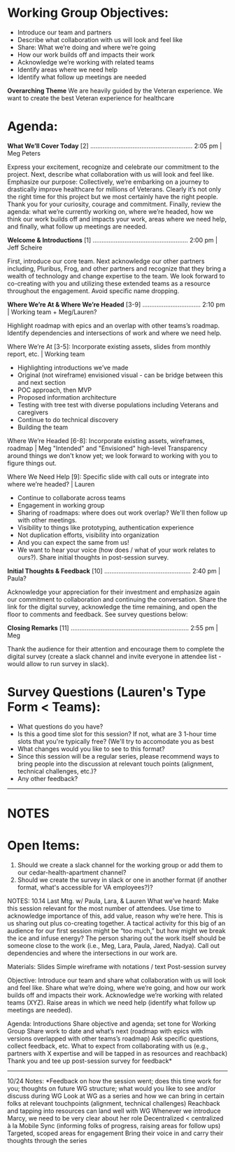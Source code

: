 # Working Group Objectives:

* Introduce our team and partners 
* Describe what collaboration with us will look and feel like
* Share: What we’re doing and where we’re going
* How our work builds off and impacts their work 
* Acknowledge we’re working with related teams
* Identify areas where we need help
* Identify what follow up meetings are needed

**Overarching Theme**
We are heavily guided by the Veteran experience. We want to create the best Veteran experience for healthcare 

# Agenda:

**What We’ll Cover Today** [2] .…………………………………………………   2:05 pm |  Meg Peters

Express your excitement, recognize and celebrate our commitment to the project. Next, describe what collaboration with us will look and feel like.  Emphasize our purpose: Collectively, we’re embarking on a journey to drastically improve healthcare for millions of Veterans. Clearly it’s not only the right time for this project but we most certainly have the right people. Thank you for your curiosity, courage and commitment. Finally, review the agenda: what we’re currently working on, where we’re headed, how we think our work builds off and impacts your work, areas where we need help, and finally, what follow up meetings are needed.

**Welcome & Introductions** [1] ………………………………………………   2:00 pm |  Jeff Scheire

First, introduce our core team. Next acknowledge our other partners including, Pluribus, Frog, and other partners and recognize that they bring a wealth of technology and change expertise to the team. We look forward to co-creating with you and utilizing these extended teams as a resource throughout the engagement. Avoid specific name dropping. 

**Where We’re At & Where We’re Headed** [3-9] …………………………… 2:10 pm |  Working team + Meg/Lauren?

Highlight roadmap with epics and an overlap with other teams’s roadmap. Identify dependencies and intersections of work and where we need help. 


Where We’re At [3-5]: Incorporate existing assets, slides from monthly report, etc. | Working team
* Highlighting introductions we’ve made
* Original (not wireframe) envisioned visual - can be bridge between this and next section
* POC approach, then MVP
* Proposed information architecture
* Testing with tree test with diverse populations including Veterans and caregivers
* Continue to do technical discovery
* Building the team
        
Where We’re Headed [6-8]: Incorporate existing assets, wireframes, roadmap | Meg
"Intended" and "Envisioned" high-level
Transparency around things we don't know yet; we look forward to working with you to figure things out.

Where We Need Help [9]: Specific slide with call outs or integrate into where we’re headed? | Lauren
* Continue to collaborate across teams
* Engagement in working group
* Sharing of roadmaps: where does out work overlap? We'll then follow up with other meetings.
* Visibility to things like prototyping, authentication experience
* Not duplication efforts, visibility into organization 
* And you can expect the same from us! 
* We want to hear your voice (how does / what of your work relates to ours?). Share initial thoughts in post-session survey.


**Initial Thoughts & Feedback**  [10] ………………….……………………… 2:40 pm |  Paula?

Acknowledge your appreciation for their investment and emphasize again our commitment to collaboration and continuing the conversation. Share the link for the digital survey, acknowledge the time remaining, and open the floor to comments and feedback. See survey questions below:


**Closing Remarks**  [11] ………………….……………………...……………… 2:55 pm |  Meg

Thank the audience for their attention and encourage them to complete the digital survey (create a slack channel and invite everyone in attendee list - would allow to run survey in slack).


# Survey Questions (Lauren's Type Form < Teams):

* What questions do you have?
* Is this a good time slot for this session? If not, what are 3 1-hour time slots that you're typically free? (We'll try to accomodate you as best 
* What changes would you like to see to this format? 
* Since this session will be a regular series, please recommend ways to bring people into the discussion at relevant touch points (alignment, technical challenges, etc.)?
* Any other feedback?

-------------------------------------------------------------------------------------------------------------------------------
# NOTES

# Open Items:
1. Should we create a slack channel for the working group or add them to our cedar-health-apartment channel?
2. Should we create the survey in slack or one in another format (if another format, what's accessible for VA employees?)?

NOTES: 10.14 Last Mtg. w/ Paula, Lara, & Lauren
What we’ve heard:
Make this session relevant for the most number of attendees.
Use time to acknowledge importance of this, add value, reason why we’re here. This is us sharing out plus co-creating together.
A tactical activity for this big of an audience for our first session might be “too much,” but how might we break the ice and infuse energy?
The person sharing out the work itself should be someone close to the work (i.e., Meg, Lara, Paula, Jared, Nadya).
Call out dependencies and where the intersections in our work are.

Materials:
Slides 
Simple wireframe with notations / text
Post-session survey

Objective:
Introduce our team and share what collaboration with us will look and feel like.
Share what we’re doing, where we’re going, and how our work builds off and impacts their work. 
Acknowledge we’re working with related teams (XYZ).
Raise areas in which we need help (identify what follow up meetings are needed). 

Agenda:
Introductions
Share objective and agenda; set tone for Working Group
Share work to date and what’s next (roadmap with epics with versions overlapped with other teams’s roadmap)
Ask specific questions, collect feedback, etc.
What to expect from collaborating with us (e.g., partners with X expertise and will be tapped in as resources and reachback)
Thank you and tee up post-session survey for feedback* 

---
10/24 Notes:
*Feedback on how the session went; does this time work for you; thoughts on future WG structure; what would you like to see and/or discuss during WG
Look at WG as a series and how we can bring in certain folks at relevant touchpoints (alignment, technical challenges)
Reachback and tapping into resources can land well with WG
Whenever we introduce Marcy, we need to be very clear about her role 
Decentralized < centralized à la Mobile Sync (informing folks of progress, raising areas for follow ups)
Targeted, scoped areas for engagement
Bring their voice in and carry their thoughts through the series 


